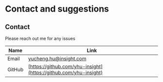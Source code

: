 # Contact and suggestions

## Contact
Please reach out me for any issues

| Name  | Link  |
|---|---|
| Email  | [yucheng.hu@insight.com](mailto:yucheng.hu@insight.com)  |
| GitHub  | [https://github.com/yhu-insight](https://github.com/yhu-insight)  |